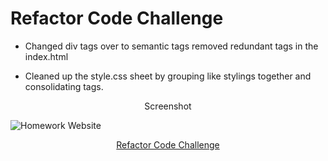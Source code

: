 # **Refactor Code Challenge**

- Changed div tags over to semantic tags removed redundant tags in the index.html

- Cleaned up the style.css sheet by grouping like stylings together and consolidating tags.

<div align="center" /2766> Screenshot </div>

![Homework Website](assets/images/code-refactor.png)

<div align="center">
<a href="https://jbyrd126.github.io/refactor-code/">Refactor Code Challenge</a>
</div>
